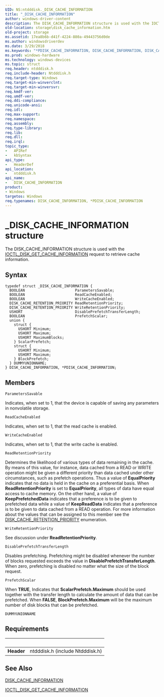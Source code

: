 ```yaml
---
UID: NS:ntdddisk._DISK_CACHE_INFORMATION
title: "_DISK_CACHE_INFORMATION"
author: windows-driver-content
description: The DISK_CACHE_INFORMATION structure is used with the IOCTL_DISK_GET_CACHE_INFORMATION request to retrieve cache information.
old-location: storage\disk_cache_information.htm
old-project: storage
ms.assetid: 17ea8b6b-d41f-4224-880a-49443756d0de
ms.author: windowsdriverdev
ms.date: 3/29/2018
ms.keywords: "*PDISK_CACHE_INFORMATION, DISK_CACHE_INFORMATION, DISK_CACHE_INFORMATION structure [Storage Devices], PDISK_CACHE_INFORMATION, PDISK_CACHE_INFORMATION structure pointer [Storage Devices], _DISK_CACHE_INFORMATION, ntdddisk/DISK_CACHE_INFORMATION, ntdddisk/PDISK_CACHE_INFORMATION, storage.disk_cache_information, structs-disk_def992c5-6103-4eab-8598-4d52808e6b8c.xml"
ms.prod: windows-hardware
ms.technology: windows-devices
ms.topic: struct
req.header: ntdddisk.h
req.include-header: Ntdddisk.h
req.target-type: Windows
req.target-min-winverclnt: 
req.target-min-winversvr: 
req.kmdf-ver: 
req.umdf-ver: 
req.ddi-compliance: 
req.unicode-ansi: 
req.idl: 
req.max-support: 
req.namespace: 
req.assembly: 
req.type-library: 
req.lib: 
req.dll: 
req.irql: 
topic_type:
-	APIRef
-	kbSyntax
api_type:
-	HeaderDef
api_location:
-	ntdddisk.h
api_name:
-	DISK_CACHE_INFORMATION
product:
- Windows
targetos: Windows
req.typenames: DISK_CACHE_INFORMATION, *PDISK_CACHE_INFORMATION
---
```


# _DISK_CACHE_INFORMATION structure
The DISK_CACHE_INFORMATION structure is used with the <a href="https://msdn.microsoft.com/library/windows/hardware/ff559451">IOCTL_DISK_GET_CACHE_INFORMATION</a> request to retrieve cache information.

## Syntax
```
typedef struct _DISK_CACHE_INFORMATION {
  BOOLEAN                       ParametersSavable;
  BOOLEAN                       ReadCacheEnabled;
  BOOLEAN                       WriteCacheEnabled;
  DISK_CACHE_RETENTION_PRIORITY ReadRetentionPriority;
  DISK_CACHE_RETENTION_PRIORITY WriteRetentionPriority;
  USHORT                        DisablePrefetchTransferLength;
  BOOLEAN                       PrefetchScalar;
  union {
    struct {
      USHORT Minimum;
      USHORT Maximum;
      USHORT MaximumBlocks;
    } ScalarPrefetch;
    struct {
      USHORT Minimum;
      USHORT Maximum;
    } BlockPrefetch;
  } DUMMYUNIONNAME;
} DISK_CACHE_INFORMATION, *PDISK_CACHE_INFORMATION;
```

## Members


`ParametersSavable`

Indicates, when set to 1, that the device is capable of saving any parameters in nonvolatile storage.

`ReadCacheEnabled`

Indicates, when set to 1, that the read cache is enabled.

`WriteCacheEnabled`

Indicates, when set to 1, that the write cache is enabled.

`ReadRetentionPriority`

Determines the likelihood of various types of data remaining in the cache. By means of this value, for instance, data cached from a READ or WRITE operation might be given a different priority than data cached under other circumstances, such as prefetch operations. Thus a value of <b>EqualPriority</b> indicates that no data is held in the cache on a preferential basis. When <b>ReadRetentionPriority</b> is set to <b>EqualPriority</b>, all types of data have equal access to cache memory. On the other hand, a value of <b>KeepPrefetchedData</b> indicates that a preference is to be given to prefetched data while a value of <b>KeepReadData</b> indicates that a preference is to be given to data cached from a READ operation. For more information about the values that can be assigned to this member see the <a href="https://msdn.microsoft.com/library/windows/hardware/ff552583">DISK_CACHE_RETENTION_PRIORITY</a> enumeration.

`WriteRetentionPriority`

See discussion under <b>ReadRetentionPriority</b>.

`DisablePrefetchTransferLength`

Disables prefetching. Prefetching might be disabled whenever the number of blocks requested exceeds the value in <b>DisablePrefetchTransferLength</b>. When zero, prefetching is disabled no matter what the size of the block request.

`PrefetchScalar`

When <b>TRUE</b>, Indicates that <b>ScalarPrefetch.Maximum</b> should be used together with the transfer length to calculate the amount of data that can be prefetched. When <b>FALSE</b>, <b>BlockPrefetch.Maximum</b> will be the maximum number of disk blocks that can be prefetched.

`DUMMYUNIONNAME`




## Requirements
| &nbsp; | &nbsp; |
| ---- |:---- |
| **Header** | ntdddisk.h (include Ntdddisk.h) |

## See Also

<a href="https://msdn.microsoft.com/library/windows/hardware/ff552580">DISK_CACHE_INFORMATION</a>



<a href="https://msdn.microsoft.com/library/windows/hardware/ff559451">IOCTL_DISK_GET_CACHE_INFORMATION</a>